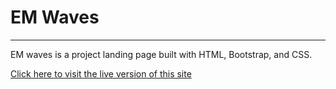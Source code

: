 # EM Waves
---
EM waves is a project landing page built with HTML, Bootstrap, and CSS.

[Click here to visit the live version of this site](https://njhaus.github.io/em-waves/)
